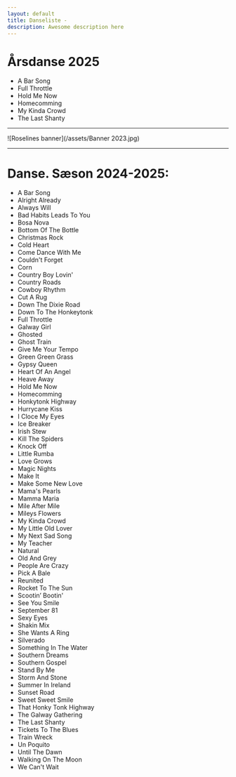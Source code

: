 ```yaml
---
layout: default
title: Danseliste -
description: Awesome description here
---
```




# Årsdanse 2025

* A Bar Song
* Full Throttle
* Hold Me Now
* Homecomming
* My Kinda Crowd
* The Last Shanty


---


![Roselines banner](/assets/Banner 2023.jpg)


---


# Danse. Sæson 2024-2025:

* A Bar Song
* Alright Already
* Always Will
* Bad Habits Leads To You
* Bosa Nova
* Bottom Of The Bottle
* Christmas Rock
* Cold Heart
* Come Dance With Me
* Couldn't Forget
* Corn
* Country Boy Lovin'
* Country Roads
* Cowboy Rhythm
* Cut A Rug
* Down The Dixie Road
* Down To The Honkeytonk
* Full Throttle
* Galway Girl
* Ghosted
* Ghost Train
* Give Me Your Tempo
* Green Green Grass
* Gypsy Queen
* Heart Of An Angel
* Heave Away
* Hold Me Now
* Homecomming
* Honkytonk Highway
* Hurrycane Kiss
* I Cloce My Eyes
* Ice Breaker
* Irish Stew
* Kill The Spiders
* Knock Off
* Little Rumba
* Love Grows
* Magic Nights
* Make It
* Make Some New Love
* Mama's Pearls
* Mamma Maria
* Mile After Mile
* Mileys Flowers
* My Kinda Crowd
* My Little Old Lover
* My Next Sad Song
* My Teacher
* Natural
* Old And Grey
* People Are Crazy
* Pick A Bale
* Reunited
* Rocket To The Sun
* Scootin’ Bootin'
* See You Smile
* September 81
* Sexy Eyes
* Shakin Mix
* She Wants A Ring
* Silverado
* Something In The Water
* Southern Dreams
* Southern Gospel
* Stand By Me
* Storm And Stone
* Summer In Ireland
* Sunset Road
* Sweet Sweet Smile
* That Honky Tonk Highway
* The Galway Gathering
* The Last Shanty
* Tickets To The Blues
* Train Wreck
* Un Poquito
* Until The Dawn
* Walking On The Moon
* We Can't Wait



